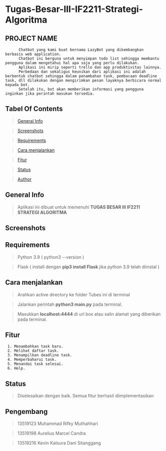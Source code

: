 # Tugas-Besar-III-IF2211-Strategi-Algoritma
## PROJECT NAME
          Chatbot yang kami buat bernama LazyBot yang dikembangkan berbasis web application. 
          Chatbot ini berguna untuk menyimpan todo list sehingga membantu pengguna dalam mengetahui hal apa saja yang perlu dilakukan. 
          Aplikasi ini mirip seperti trello dan app produktivitas lainnya. 
          Perbedaan dan sekaligus keunikan dari aplikasi ini adalah berbentuk chatbot sehingga dalam penambahan task, pembacaan deadline task, dll dilakukan dengan mengirimkan pesan layaknya berbicara normal kepada bot. 
          Setelah itu, bot akan memberikan informasi yang pengguna inginkan jika perintah masukan tersedia.

## Tabel Of Contents
> [General Info](#general-info)

> [Screenshots](#screenshots)

> [Requirements](#requirements)

> [Cara menjalankan](#cara-menjalankan)

> [Fitur](#fitur)

> [Status](#status)

> [Author](#pengembang)

## General Info
> Aplikasi ini dibuat untuk memenuhi **TUGAS BESAR III IF2211 STRATEGI ALGORITMA**

## Screenshots

## Requirements
> Python 3.9 ( python3 --version )

> Flask ( install dengan **pip3 install Flask** jika python 3.9 telah diinstal )

## Cara menjalankan
> Arahkan active directory ke folder Tubes ini di terminal <br>

> Jalankan perintah **python3 main.py** pada terminal. <br>

> Masukkan **localhost:4444** di url box atau salin alamat yang diberikan pada terminal.

## Fitur
     1. Menambahkan task baru.
     2. Melihat daftar task.
     3. Menampilkan deadline task.
     4. Memperbaharui task.
     5. Menandai task selesai.
     6. Help.

## Status
> Diselesaikan dengan baik. Semua fitur berhasil diimplementasikan

## Pengembang
> 13519123 Muhammad Rifky Muthahhari <br>

> 13519198 Aurelius Marcel Candra <br>

> 13519216 Kevin Katsura Dani Sitanggang 





